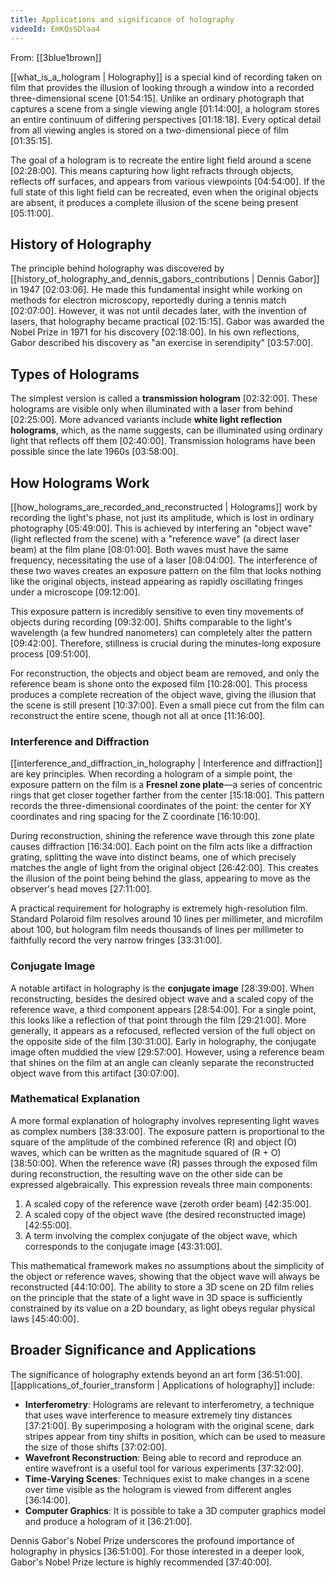 ```yaml
---
title: Applications and significance of holography
videoId: EmKQsSDlaa4
---
```


From: [[3blue1brown]] <br/> 

[[what_is_a_hologram | Holography]] is a special kind of recording taken on film that provides the illusion of looking through a window into a recorded three-dimensional scene <a class="yt-timestamp" data-t="01:54:15">[01:54:15]</a>. Unlike an ordinary photograph that captures a scene from a single viewing angle <a class="yt-timestamp" data-t="01:14:00">[01:14:00]</a>, a hologram stores an entire continuum of differing perspectives <a class="yt-timestamp" data-t="01:18:18">[01:18:18]</a>. Every optical detail from all viewing angles is stored on a two-dimensional piece of film <a class="yt-timestamp" data-t="01:35:15">[01:35:15]</a>.

The goal of a hologram is to recreate the entire light field around a scene <a class="yt-timestamp" data-t="02:28:00">[02:28:00]</a>. This means capturing how light refracts through objects, reflects off surfaces, and appears from various viewpoints <a class="yt-timestamp" data-t="04:54:00">[04:54:00]</a>. If the full state of this light field can be recreated, even when the original objects are absent, it produces a complete illusion of the scene being present <a class="yt-timestamp" data-t="05:11:00">[05:11:00]</a>.

## History of Holography
The principle behind holography was discovered by [[history_of_holography_and_dennis_gabors_contributions | Dennis Gabor]] in 1947 <a class="yt-timestamp" data-t="02:03:06">[02:03:06]</a>. He made this fundamental insight while working on methods for electron microscopy, reportedly during a tennis match <a class="yt-timestamp" data-t="02:07:00">[02:07:00]</a>. However, it was not until decades later, with the invention of lasers, that holography became practical <a class="yt-timestamp" data-t="02:15:15">[02:15:15]</a>. Gabor was awarded the Nobel Prize in 1971 for his discovery <a class="yt-timestamp" data-t="02:18:00">[02:18:00]</a>. In his own reflections, Gabor described his discovery as "an exercise in serendipity" <a class="yt-timestamp" data-t="03:57:00">[03:57:00]</a>.

## Types of Holograms
The simplest version is called a **transmission hologram** <a class="yt-timestamp" data-t="02:32:00">[02:32:00]</a>. These holograms are visible only when illuminated with a laser from behind <a class="yt-timestamp" data-t="02:25:00">[02:25:00]</a>. More advanced variants include **white light reflection holograms**, which, as the name suggests, can be illuminated using ordinary light that reflects off them <a class="yt-timestamp" data-t="02:40:00">[02:40:00]</a>. Transmission holograms have been possible since the late 1960s <a class="yt-timestamp" data-t="03:58:00">[03:58:00]</a>.

## How Holograms Work
[[how_holograms_are_recorded_and_reconstructed | Holograms]] work by recording the light's phase, not just its amplitude, which is lost in ordinary photography <a class="yt-timestamp" data-t="05:49:00">[05:49:00]</a>. This is achieved by interfering an "object wave" (light reflected from the scene) with a "reference wave" (a direct laser beam) at the film plane <a class="yt-timestamp" data-t="08:01:00">[08:01:00]</a>. Both waves must have the same frequency, necessitating the use of a laser <a class="yt-timestamp" data-t="08:04:00">[08:04:00]</a>. The interference of these two waves creates an exposure pattern on the film that looks nothing like the original objects, instead appearing as rapidly oscillating fringes under a microscope <a class="yt-timestamp" data-t="09:12:00">[09:12:00]</a>.

This exposure pattern is incredibly sensitive to even tiny movements of objects during recording <a class="yt-timestamp" data-t="09:32:00">[09:32:00]</a>. Shifts comparable to the light's wavelength (a few hundred nanometers) can completely alter the pattern <a class="yt-timestamp" data-t="09:42:00">[09:42:00]</a>. Therefore, stillness is crucial during the minutes-long exposure process <a class="yt-timestamp" data-t="09:51:00">[09:51:00]</a>.

For reconstruction, the objects and object beam are removed, and only the reference beam is shone onto the exposed film <a class="yt-timestamp" data-t="10:28:00">[10:28:00]</a>. This process produces a complete recreation of the object wave, giving the illusion that the scene is still present <a class="yt-timestamp" data-t="10:37:00">[10:37:00]</a>. Even a small piece cut from the film can reconstruct the entire scene, though not all at once <a class="yt-timestamp" data-t="11:16:00">[11:16:00]</a>.

### Interference and Diffraction
[[interference_and_diffraction_in_holography | Interference and diffraction]] are key principles. When recording a hologram of a simple point, the exposure pattern on the film is a **Fresnel zone plate**—a series of concentric rings that get closer together farther from the center <a class="yt-timestamp" data-t="15:18:00">[15:18:00]</a>. This pattern records the three-dimensional coordinates of the point: the center for XY coordinates and ring spacing for the Z coordinate <a class="yt-timestamp" data-t="16:10:00">[16:10:00]</a>.

During reconstruction, shining the reference wave through this zone plate causes diffraction <a class="yt-timestamp" data-t="16:34:00">[16:34:00]</a>. Each point on the film acts like a diffraction grating, splitting the wave into distinct beams, one of which precisely matches the angle of light from the original object <a class="yt-timestamp" data-t="26:42:00">[26:42:00]</a>. This creates the illusion of the point being behind the glass, appearing to move as the observer's head moves <a class="yt-timestamp" data-t="27:11:00">[27:11:00]</a>.

A practical requirement for holography is extremely high-resolution film. Standard Polaroid film resolves around 10 lines per millimeter, and microfilm about 100, but hologram film needs thousands of lines per millimeter to faithfully record the very narrow fringes <a class="yt-timestamp" data-t="33:31:00">[33:31:00]</a>.

### Conjugate Image
A notable artifact in holography is the **conjugate image** <a class="yt-timestamp" data-t="28:39:00">[28:39:00]</a>. When reconstructing, besides the desired object wave and a scaled copy of the reference wave, a third component appears <a class="yt-timestamp" data-t="28:54:00">[28:54:00]</a>. For a single point, this looks like a reflection of that point through the film <a class="yt-timestamp" data-t="29:21:00">[29:21:00]</a>. More generally, it appears as a refocused, reflected version of the full object on the opposite side of the film <a class="yt-timestamp" data-t="30:31:00">[30:31:00]</a>. Early in holography, the conjugate image often muddied the view <a class="yt-timestamp" data-t="29:57:00">[29:57:00]</a>. However, using a reference beam that shines on the film at an angle can cleanly separate the reconstructed object wave from this artifact <a class="yt-timestamp" data-t="30:07:00">[30:07:00]</a>.

### Mathematical Explanation
A more formal explanation of holography involves representing light waves as complex numbers <a class="yt-timestamp" data-t="38:33:00">[38:33:00]</a>. The exposure pattern is proportional to the square of the amplitude of the combined reference (R) and object (O) waves, which can be written as the magnitude squared of (R + O) <a class="yt-timestamp" data-t="38:50:00">[38:50:00]</a>. When the reference wave (R) passes through the exposed film during reconstruction, the resulting wave on the other side can be expressed algebraically. This expression reveals three main components:
1.  A scaled copy of the reference wave (zeroth order beam) <a class="yt-timestamp" data-t="42:35:00">[42:35:00]</a>.
2.  A scaled copy of the object wave (the desired reconstructed image) <a class="yt-timestamp" data-t="42:55:00">[42:55:00]</a>.
3.  A term involving the complex conjugate of the object wave, which corresponds to the conjugate image <a class="yt-timestamp" data-t="43:31:00">[43:31:00]</a>.

This mathematical framework makes no assumptions about the simplicity of the object or reference waves, showing that the object wave will always be reconstructed <a class="yt-timestamp" data-t="44:10:00">[44:10:00]</a>. The ability to store a 3D scene on 2D film relies on the principle that the state of a light wave in 3D space is sufficiently constrained by its value on a 2D boundary, as light obeys regular physical laws <a class="yt-timestamp" data-t="45:40:00">[45:40:00]</a>.

## Broader Significance and Applications
The significance of holography extends beyond an art form <a class="yt-timestamp" data-t="36:51:00">[36:51:00]</a>. [[applications_of_fourier_transform | Applications of holography]] include:
*   **Interferometry**: Holograms are relevant to interferometry, a technique that uses wave interference to measure extremely tiny distances <a class="yt-timestamp" data-t="37:21:00">[37:21:00]</a>. By superimposing a hologram with the original scene, dark stripes appear from tiny shifts in position, which can be used to measure the size of those shifts <a class="yt-timestamp" data-t="37:02:00">[37:02:00]</a>.
*   **Wavefront Reconstruction**: Being able to record and reproduce an entire wavefront is a useful tool for various experiments <a class="yt-timestamp" data-t="37:32:00">[37:32:00]</a>.
*   **Time-Varying Scenes**: Techniques exist to make changes in a scene over time visible as the hologram is viewed from different angles <a class="yt-timestamp" data-t="36:14:00">[36:14:00]</a>.
*   **Computer Graphics**: It is possible to take a 3D computer graphics model and produce a hologram of it <a class="yt-timestamp" data-t="36:21:00">[36:21:00]</a>.

Dennis Gabor's Nobel Prize underscores the profound importance of holography in physics <a class="yt-timestamp" data-t="36:51:00">[36:51:00]</a>. For those interested in a deeper look, Gabor's Nobel Prize lecture is highly recommended <a class="yt-timestamp" data-t="37:40:00">[37:40:00]</a>.